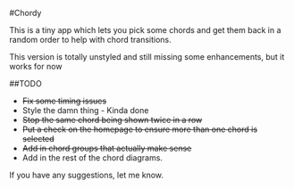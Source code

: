 #Chordy

This is a tiny app which lets you pick some chords and get them back in a random order to help with chord transitions.

This version is totally unstyled and still missing some enhancements, but it works for now

##TODO

-	~~Fix some timing issues~~
-	Style the damn thing - Kinda done
-	~~Stop the same chord being shown twice in a row~~
-	~~Put a check on the homepage to ensure more than one chord is selected~~
-	~~Add in chord groups that actually make sense~~
-	Add in the rest of the chord diagrams.

If you have any suggestions, let me know.